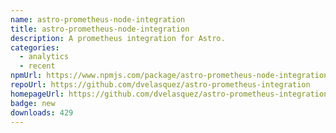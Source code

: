 ```yaml
---
name: astro-prometheus-node-integration
title: astro-prometheus-node-integration
description: A prometheus integration for Astro.
categories:
  - analytics
  - recent
npmUrl: https://www.npmjs.com/package/astro-prometheus-node-integration
repoUrl: https://github.com/dvelasquez/astro-prometheus-integration
homepageUrl: https://github.com/dvelasquez/astro-prometheus-integration/tree/main/packages/astro-prometheus-node-integration#readme
badge: new
downloads: 429
---
```

